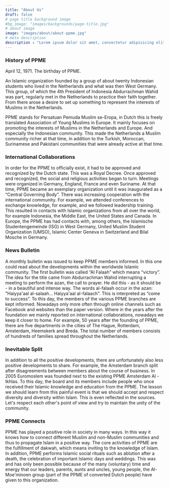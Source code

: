 ```yaml
---
title: "About Us"
draft: false
# page title background image
#bg_image: "images/backgrounds/page-title.jpg"
# about image
image: "images/about/about-ppme.jpg"
# meta description
description : "Lorem ipsum dolor sit amet, consectetur adipisicing elit, sed do eiusmod tempor incididunt ut labore. dolore magna aliqua. Ut enim ad minim veniam, quis nostrud."
---
```


### History of PPME 

April 12, 1971. The birthday of PPME.

An Islamic organization founded by a group of about twenty Indonesian students who lived in the Netherlands and what was then West Germany. This group, of which the 4th President of Indonesia Abdurrachman Wahid was part, regularly met in the Netherlands to practice their faith together. From there arose a desire to set up something to represent the interests of Muslims in the Netherlands.

PPME stands for Persatuan Pemuda Muslim se-Eropa, in Dutch this is freely translated Association of Young Muslims in Europe. It mainly focuses on promoting the interests of Muslims in the Netherlands and Europe. And especially the Indonesian community. This made the Netherlands a Muslim community richer at that time, in addition to the Turkish, Moroccan, Surinamese and Pakistani communities that were already active at that time.


### International Collaborations
In order for the PPME to officially exist, it had to be approved and recognized by the Dutch state. This was a Royal Decree. Once approved and recognized, the social and religious activities began to turn. Meetings were organized in Germany, England, France and even Suriname. At that time, PPME became an exemplary organization until it was inaugurated as a “Central Governing Body”.
There was increasing cooperation with the international community. For example, we attended conferences to exchange knowledge, for example, and we followed leadership training. This resulted in contacts with Islamic organizations from all over the world, for example Indonesia, the Middle East, the United States and Canada. In Europe, the PPME has had contacts with, among others, the Islamische Studentengemeinde (ISG) in West Germany, United Muslim Student Organization (UMSO), Islamic Center Geneva in Switzerland and Bilal Mosche in Germany.

### News Bulletin
A monthly bulletin was issued to keep PPME members informed. In this one could read about the developments within the worldwide Islamic community. The first bulletin was called “Al Falaah” which means “victory”. The idea for the title came from Abdurrachman Wahid interrupting a meeting to perform the azan, the call to prayer. He did this - as it should be - in a beautiful and intense way. The words al-falaah occur in the azan: "Haiyya'aal al-salaah... Haiyya'aal al-falaach". This is interpreted as “come to success”.
To this day, the members of the various PPME branches are kept informed. Nowadays only more often through online channels such as Facebook and websites than the paper version. Where in the years after the foundation we mainly reported on international collaborations, nowadays we keep it closer to home. For example, 50 years after the founding of PPME, there are five departments in the cities of The Hague, Rotterdam, Amsterdam, Heemskerk and Breda. The total number of members consists of hundreds of families spread throughout the Netherlands.

### Inevitable Split
In addition to all the positive developments, there are unfortunately also less positive developments to share. For example, the Amsterdam branch split after disagreements between members about the course of business. In 2005 Euromoslem was founded next to the existing PPME Amsterdam Al - Ikhlas. To this day, the board and its members include people who once received their Islamic knowledge and education from the PPME.
The lesson we should learn from this painful event is that we should accept and respect diversity and diversity within Islam. This is even reflected in the sources. Let's respect each other's point of view and try to maintain the unity of the community.

### PPME Connects
PPME has played a positive role in society in many ways. In this way it knows how to connect different Muslim and non-Muslim communities and thus to propagate Islam in a positive way. The core activities of PPME are the fulfillment of dakwah, which means inviting to the knowledge of Islam. In addition, PPME performs Islamic social rituals such as ablution after a death, the celebration of important Islamic days and weddings.
This was and has only been possible because of the many (voluntary) time and energy that our leaders, parents, aunts and uncles, young people, the Al-Moe'minoen group (part of the PPME of converted Dutch people) have given to this organization.